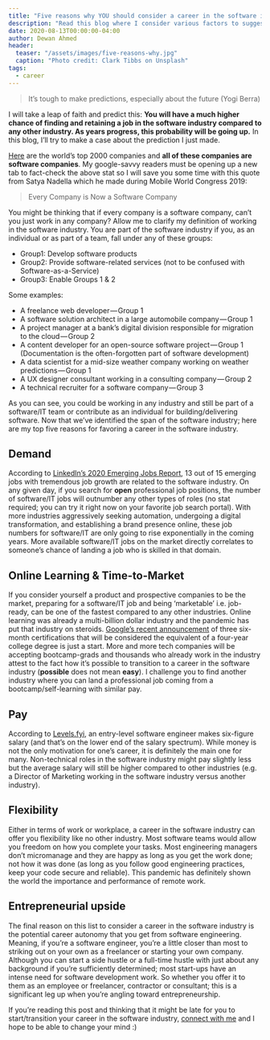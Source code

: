 ```yaml
---
title: "Five reasons why YOU should consider a career in the software industry"
description: "Read this blog where I consider various factors to suggest why you should consider a career in the software industry."
date: 2020-08-13T00:00:00-04:00
author: Dewan Ahmed
header:
  teaser: "/assets/images/five-reasons-why.jpg"
  caption: "Photo credit: Clark Tibbs on Unsplash"
tags:
  - career
---
```


> It’s tough to make predictions, especially about the future (Yogi Berra)

I will take a leap of faith and predict this: **You will have a much higher chance of finding and retaining a job in the software industry compared to any other industry. As years progress, this probability will be going up.** In this blog, I’ll try to make a case about the prediction I just made.

[Here](https://www.forbes.com/global2000) are the world’s top 2000 companies and **all of these companies are software companies**. My google-savvy readers must be opening up a new tab to fact-check the above stat so I will save you some time with this quote from Satya Nadella which he made during Mobile World Congress 2019:

> Every Company is Now a Software Company

You might be thinking that if every company is a software company, can’t you just work in any company? Allow me to clarify my definition of working in the software industry. You are part of the software industry if you, as an individual or as part of a team, fall under any of these groups:

- Group1: Develop software products
- Group2: Provide software-related services (not to be confused with Software-as-a-Service)
- Group3: Enable Groups 1 & 2

Some examples:

- A freelance web developer — Group 1
- A software solution architect in a large automobile company — Group 1
- A project manager at a bank’s digital division responsible for migration to the cloud — Group 2
- A content developer for an open-source software project — Group 1 (Documentation is the often-forgotten part of software development)
- A data scientist for a mid-size weather company working on weather predictions — Group 1
- A UX designer consultant working in a consulting company — Group 2
- A technical recruiter for a software company — Group 3

As you can see, you could be working in any industry and still be part of a software/IT team or contribute as an individual for building/delivering software. Now that we’ve identified the span of the software industry; here are my top five reasons for favoring a career in the software industry.

## Demand

According to [LinkedIn’s 2020 Emerging Jobs Report](https://business.linkedin.com/content/dam/me/business/en-us/talent-solutions/emerging-jobs-report/Emerging_Jobs_Report_U.S._FINAL.pdf), 13 out of 15 emerging jobs with tremendous job growth are related to the software industry. On any given day, if you search for **open** professional job positions, the number of software/IT jobs will outnumber any other types of roles (no stat required; you can try it right now on your favorite job search portal). With more industries aggressively seeking automation, undergoing a digital transformation, and establishing a brand presence online, these job numbers for software/IT are only going to rise exponentially in the coming years. More available software/IT jobs on the market directly correlates to someone’s chance of landing a job who is skilled in that domain.

## Online Learning & Time-to-Market

If you consider yourself a product and prospective companies to be the market, preparing for a software/IT job and being ‘marketable’ i.e. job-ready, can be one of the fastest compared to any other industries. Online learning was already a multi-billion dollar industry and the pandemic has put that industry on steroids. [Google’s recent announcement](https://www.cnbc.com/2020/07/13/google-announces-certificates-in-data-project-management-and-ux.html) of three six-month certifications that will be considered the equivalent of a four-year college degree is just a start. More and more tech companies will be accepting bootcamp-grads and thousands who already work in the industry attest to the fact how it’s possible to transition to a career in the software industry (**possible** does not mean **easy**). I challenge you to find another industry where you can land a professional job coming from a bootcamp/self-learning with similar pay.

## Pay

According to [Levels.fyi](https://www.levels.fyi/), an entry-level software engineer makes six-figure salary (and that’s on the lower end of the salary spectrum). While money is not the only motivation for one’s career, it is definitely the main one for many. Non-technical roles in the software industry might pay slightly less but the average salary will still be higher compared to other industries (e.g. a Director of Marketing working in the software industry versus another industry).

## Flexibility

Either in terms of work or workplace, a career in the software industry can offer you flexibility like no other industry. Most software teams would allow you freedom on how you complete your tasks. Most engineering managers don’t micromanage and they are happy as long as you get the work done; not how it was done (as long as you follow good engineering practices, keep your code secure and reliable). This pandemic has definitely shown the world the importance and performance of remote work.

## Entrepreneurial upside

The final reason on this list to consider a career in the software industry is the potential career autonomy that you get from software engineering. Meaning, if you’re a software engineer, you’re a little closer than most to striking out on your own as a freelancer or starting your own company. Although you can start a side hustle or a full-time hustle with just about any background if you’re sufficiently determined; most start-ups have an intense need for software development work. So whether you offer it to them as an employee or freelancer, contractor or consultant; this is a significant leg up when you’re angling toward entrepreneurship.

If you’re reading this post and thinking that it might be late for you to start/transition your career in the software industry, [connect with me](https://www.linkedin.com/in/diahmed/) and I hope to be able to change your mind :)
